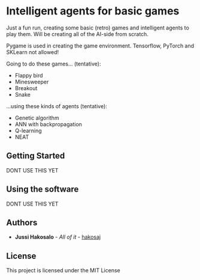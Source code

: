 # Intelligent agents for basic games

Just a fun run, creating some basic (retro) games and intelligent agents to play them. Will be creating all of the AI-side from scratch.

Pygame is used in creating the game environment. Tensorflow, PyTorch and SKLearn not allowed!

Going to do these games... (tentative):
  - Flappy bird
  - Minesweeper
  - Breakout
  - Snake

...using these kinds of agents (tentative):
  - Genetic algorithm
  - ANN with backpropagation
  - Q-learning
  - NEAT

## Getting Started

DONT USE THIS YET


## Using the software

DONT USE THIS YET

## Authors

* **Jussi Hakosalo** - *All of it* - [hakosaj](https://github.com/hakosaj)

## License

This project is licensed under the MIT License 
